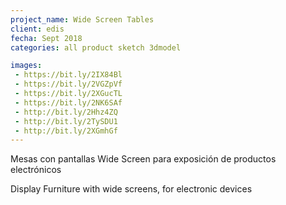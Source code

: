 ```yaml
---
project_name: Wide Screen Tables
client: edis
fecha: Sept 2018
categories: all product sketch 3dmodel 

images:
 - https://bit.ly/2IX84Bl
 - https://bit.ly/2VGZpVf
 - https://bit.ly/2XGucTL
 - https://bit.ly/2NK6SAf
 - http://bit.ly/2Hhz4ZQ
 - http://bit.ly/2TySDU1
 - http://bit.ly/2XGmhGf 
---
```

Mesas con pantallas Wide Screen para exposición de productos electrónicos

Display Furniture with wide screens, for electronic devices
